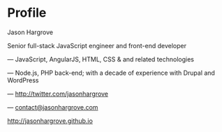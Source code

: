 # Profile

Jason Hargrove

Senior full-stack JavaScript engineer and front-end developer

— JavaScript, AngularJS, HTML, CSS & and related technologies

— Node.js, PHP back-end; with a decade of experience with Drupal and WordPress

— http://twitter.com/jasonhargrove

— contact@jasonhargrove.com

http://jasonhargrove.github.io